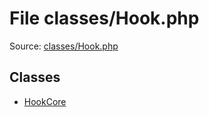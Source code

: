 File classes/Hook.php
=========

Source: [classes/Hook.php](https://github.com/PrestaShop/PrestaShop/blob/1.6.0.9/classes/Hook.php)


Classes
-------

* [HookCore](class.HookCore.md)

